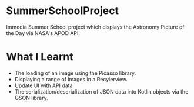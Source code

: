 # SummerSchoolProject

Immedia Summer School project which displays the Astronomy Picture of the Day via NASA's APOD API.

# What I Learnt

* The loading of an image using the Picasso library.
* Displaying a range of images in a Recylerview.
* Update UI with API data
* The serialization/deserialization of JSON data into Kotlin objects via the GSON library.
